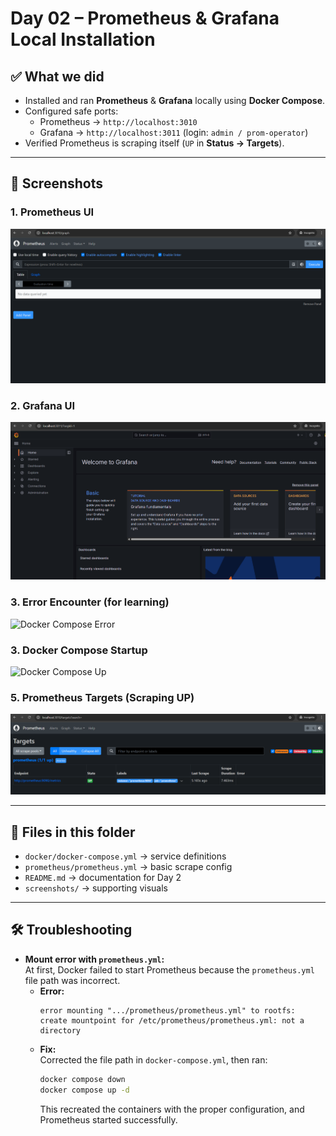 # Day 02 – Prometheus & Grafana Local Installation

## ✅ What we did
- Installed and ran **Prometheus** & **Grafana** locally using **Docker Compose**.
- Configured safe ports:
  - Prometheus → `http://localhost:3010`
  - Grafana → `http://localhost:3011` (login: `admin / prom-operator`)
- Verified Prometheus is scraping itself (`UP` in **Status → Targets**).

---

## 📸 Screenshots

### 1. Prometheus UI
![Prometheus UI](./screenshots/01_prometheus_ui.png)

### 2. Grafana UI
![Grafana UI](./screenshots/02_grafana_ui.png)

### 3. Error Encounter (for learning)
![Docker Compose Error](./screenshots/04_docker_compose_error.png)

### 3. Docker Compose Startup
![Docker Compose Up](./screenshots/03_docker_compose_up.png)

### 5. Prometheus Targets (Scraping UP)
![Prometheus Targets](./screenshots/05_prometheus_targets.png)

---

## 📂 Files in this folder
- `docker/docker-compose.yml` → service definitions
- `prometheus/prometheus.yml` → basic scrape config
- `README.md` → documentation for Day 2
- `screenshots/` → supporting visuals

---

## 🛠️ Troubleshooting
- **Mount error with `prometheus.yml`:**  
  At first, Docker failed to start Prometheus because the `prometheus.yml` file path was incorrect.  
  - **Error:**  
    ```
    error mounting ".../prometheus/prometheus.yml" to rootfs: 
    create mountpoint for /etc/prometheus/prometheus.yml: not a directory
    ```
  - **Fix:**  
    Corrected the file path in `docker-compose.yml`, then ran:
    ```bash
    docker compose down
    docker compose up -d
    ```
    This recreated the containers with the proper configuration, and Prometheus started successfully.
